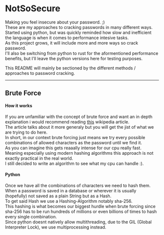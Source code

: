 # NotSoSecure

Making you feel insecure about your password. ;)<br>
These are my approaches to cracking passwords in many different ways.<br>
Started using python, but was quickly reminded how slow and inefficient the language is when it comes to performance intesive tasks.<br>
As this project grows, it will include more and more ways so crack password.<br>
I'll also be switching from python to rust for the aformentioned performance benefits, but I'll leave the python versions here for testing purposes.<br>

This README will mainly be sectioned by the different methods / approaches to password cracking.<br>

---

## Brute Force

#### How it works

If you are unfamiliar with the concept of brute force and want an in depth explanation i would recommend reading [this](https://en.wikipedia.org/wiki/Brute-force_search) wikipedia article.<br>
The article talks about it more generaly but you will get the jist of what we are trying to do here.<br>
In short, in our context brute forcing just means we try every possible combinations of allowed characters as the password until we find it.<br>
As you can imagine this gets reaaally intense for our cpu really fast.<br>
Meaning especially using modern hashing algorithms this approach is not exactly practical in the real world.<br>
I still decided to write an algorithm to see what my cpu can handle :).

#### Python

Once we have all the combinations of characters we need to hash them.<br>
When a password is saved in a database or wherever it is usually (hopefully) not saved as a plain String but as a Hash.<br>
To get said Hash we use a Hashing-Algorithm notably sha-256.<br>
This hashing is what becomes our biggest hurdle when brute forcing since sha-256 has to be run hundreds of millions or even billions of times to hash every single combination.<br>
Since python doesnt natively allow multithreading, due to the GIL (Global Interpreter Lock), we use multiprocessing instead.<br>



